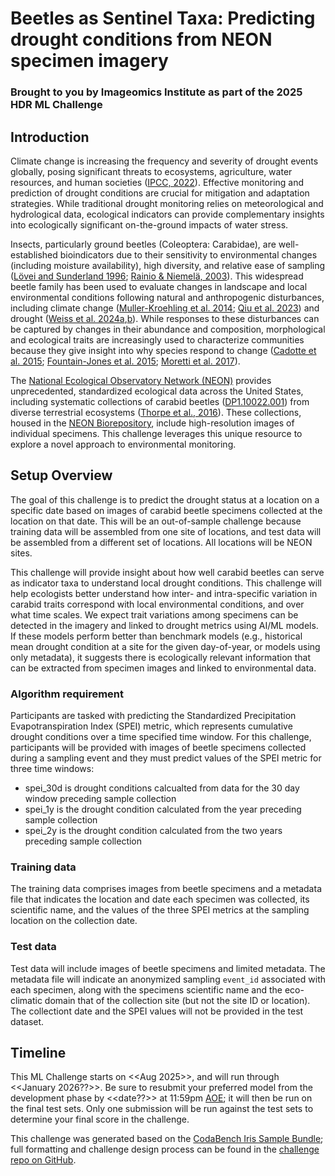 # Beetles as Sentinel Taxa: Predicting drought conditions from NEON specimen imagery
### Brought to you by Imageomics Institute as part of the 2025 HDR ML Challenge

## Introduction 

Climate change is increasing the frequency and severity of drought events globally, posing significant threats to ecosystems, agriculture, water resources, and human societies ([IPCC, 2022](https://www.ipcc.ch/report/ar6/wg2/)). Effective monitoring and prediction of drought conditions are crucial for mitigation and adaptation strategies. While traditional drought monitoring relies on meteorological and hydrological data, ecological indicators can provide complementary insights into ecologically significant on-the-ground impacts of water stress.

Insects, particularly ground beetles (Coleoptera: Carabidae), are well-established bioindicators due to their sensitivity to environmental changes (including moisture availability), high diversity, and relative ease of sampling ([Lövei and Sunderland 1996](https://doi.org/10.1146/annurev.en.41.010196.001311); [Rainio & Niemelä, 2003](https://doi.org/10.1023/A:1022412617568)). This widespread beetle family has been used to evaluate changes in landscape and local environmental conditions following natural and anthropogenic disturbances, including climate change ([Muller-Kroehling et al. 2014](https://www.zobodat.at/pdf/Angewandte-Carabidologie_10_0097-0100.pdf); [Qiu et al. 2023](https://doi.org/10.1111/geb.13670)) and drought ([Weiss et al. 2024a](https://doi.org/10.1007/s10980-024-01920-1),[b](https://doi.org/10.1111/ecog.07020)). While responses to these disturbances can be captured by changes in their abundance and composition, morphological and ecological traits are increasingly used to characterize communities because they give insight into why species respond to change ([Cadotte et al. 2015](https://doi.org/10.1016/j.tree.2015.07.001); [Fountain-Jones et al. 2015](https://doi.org/10.1111/een.12158); [Moretti et al. 2017](https://doi.org/10.1111/1365-2435.12776)).

The [National Ecological Observatory Network (NEON)](https://www.neonscience.org/) provides unprecedented, standardized ecological data across the United States, including systematic collections of carabid beetles ([DP1.10022.001](https://data.neonscience.org/data-products/DP1.10022.001)) from diverse terrestrial ecosystems ([Thorpe et al., 2016]( https://doi.org/10.1002/ecs2.1627)). These collections, housed in the [NEON Biorepository](https://biorepo.neonscience.org), include high-resolution images of individual specimens. This challenge leverages this unique resource to explore a novel approach to environmental monitoring.

## Setup Overview
The goal of this challenge is to predict the drought status at a location on a specific date based on images of carabid beetle specimens collected at the location on that date. This will be an out-of-sample challenge because training data will be assembled from one site of locations, and test data will be assembled from a different set of locations. All locations will be NEON sites.

This challenge will provide insight about how well carabid beetles can serve as indicator taxa to understand local drought conditions. This challenge will help ecologists better understand how inter- and intra-specific variation in carabid traits correspond with local environmental conditions, and over what time scales. We expect trait variations among specimens can be detected in the imagery and linked to drought metrics using AI/ML models. If these models perform better than benchmark models (e.g., historical mean drought condition at a site for the given day-of-year, or models using only metadata), it suggests there is ecologically relevant information that can be extracted from specimen images and linked to environmental data.

### Algorithm requirement
Participants are tasked with predicting the Standardized Precipitation Evapotranspiration Index (SPEI) metric, which represents cumulative drought conditions over a time specified time window. For this challenge, participants will be provided with images of beetle specimens collected during a sampling event and they must predict values of the SPEI metric for three time windows:

- spei_30d is drought conditions calcualted from data for the 30 day window preceding sample collection
- spei_1y is the drought condition calculated from the year preceding sample collection
- spei_2y is the drought condition calculated from the two years preceding sample collection

### Training data
The training data comprises images from beetle specimens and a metadata file that indicates the location and date each specimen was collected, its scientific name, and the values of the three SPEI metrics at the sampling location on the collection date. 

### Test data
Test data will include images of beetle specimens and limited metadata. The metadata file will indicate an anonymized sampling `event_id` associated with each specimen, along with the specimens scientific name and the eco-climatic domain that of the collection site (but not the site ID or location). The collectiont date and the SPEI values will not be provided in the test dataset.  

## Timeline

This ML Challenge starts on <<Aug 2025>>, and will run through <<January 2026??>>. Be sure to resubmit your preferred model from the development phase by <<date??>> at 11:59pm [AOE](https://www.timeanddate.com/time/zones/aoe); it will then be run on the final test sets. Only one submission will be run against the test sets to determine your final score in the challenge.


This challenge was generated based on the [CodaBench Iris Sample Bundle](https://github.com/codalab/competition-examples/tree/master/codabench/iris/bundle); full formatting and challenge design process can be found in the [challenge repo on GitHub](https://github.com/Imageomics/HDR-SMood-Challenge).
